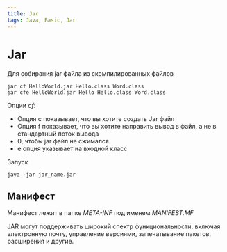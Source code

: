 ```yaml
---
title: Jar
tags: Java, Basic, Jar
---
```

# Jar
Для собирания jar файла из скомпилированных файлов
```shell=
jar cf HelloWorld.jar Hello.class Word.class
jar cfe HelloWorld.jar Hello Hello.class Word.class
```
Опции *cf*:
* Опция c показывает, что вы хотите создать Jar файл
* Опция f показывает, что вы хотите направить вывод в файл, а не в стандартный поток вывода
* 0, чтобы jar файл не сжимался
* e опция указывает на входной класс

Запуск
```shell=
java -jar jar_name.jar
```

## Манифест
Манифест лежит в папке *META-INF* под именем *MANIFEST.MF*

JAR могут поддерживать широкий спектр функциональности, включая электронную почту, управление версиями, запечатывание пакетов, расширения и другие.